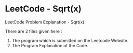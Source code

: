# LeetCode - Sqrt(x)
LeetCode Problem Explanation - Sqrt(x)


There are 2 files given here : 

1) The program which is submitted on the Leetcode Website.
2) The Program Explanation of the Code.
